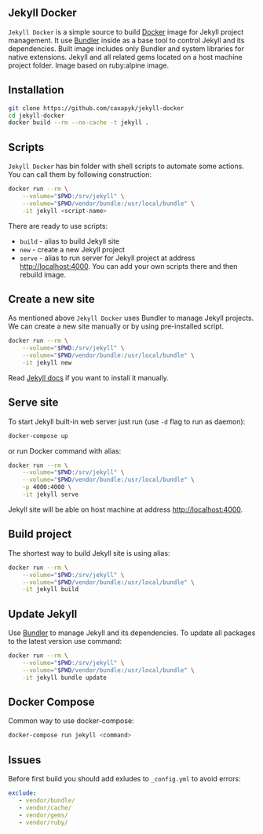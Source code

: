 Jekyll Docker
-------------
`Jekyll Docker` is a simple source to build [Docker](https://docker.com/) image for Jekyll project management. It use [Bundler](https://bundler.io/) inside as a base tool to control Jekyll and its dependencies. Built image includes only Bundler and system libraries for native extensions. Jekyll and all related gems located on a host machine project folder. Image based on ruby:alpine image.

Installation
------------
```sh
git clone https://github.com/caxapyk/jekyll-docker
cd jekyll-docker
docker build --rm --no-cache -t jekyll .
```

Scripts
-------
`Jekyll Docker` has bin folder with shell scripts to automate some actions. You can call them by following construction:
```sh
docker run --rm \
	--volume="$PWD:/srv/jekyll" \
	--volume="$PWD/vendor/bundle:/usr/local/bundle" \
	-it jekyll <script-name>
```

There are ready to use scripts:
- `build` - alias to build Jekyll site
- `new` - create a new Jekyll project
- `serve` - alias to run server for Jekyll project at address [http://localhost:4000](http://localhost:4000).
You can add your own scripts there and then rebuild image.

Create a new site
---------------
As mentioned above `Jekyll Docker` uses Bundler to manage Jekyll projects. We can create a new site manually or by using pre-installed script.
```sh
docker run --rm \
	--volume="$PWD:/srv/jekyll" \
	--volume="$PWD/vendor/bundle:/usr/local/bundle" \
	-it jekyll new
```

Read [Jekyll docs](https://jekyllrb.com/tutorials/using-jekyll-with-bundler/) if you want to install it manually.

Serve site
----------
To start Jekyll built-in web server just run (use `-d` flag to run as daemon):
```sh
docker-compose up
```
or run Docker command with alias:
```sh
docker run --rm \
	--volume="$PWD:/srv/jekyll" \
	--volume="$PWD/vendor/bundle:/usr/local/bundle" \
	-p 4000:4000 \
	-it jekyll serve
```

Jekyll site will be able on host machine at address [http://localhost:4000](http://localhost:4000).

Build project
-------------
The shortest way to build Jekyll site is using alias:
```sh
docker run --rm \
	--volume="$PWD:/srv/jekyll" \
	--volume="$PWD/vendor/bundle:/usr/local/bundle" \
	-it jekyll build
```

Update Jekyll
-------------
Use [Bundler](https://bundler.io/) to manage Jekyll and its dependencies. To update all packages to the latest version use command:
```sh
docker run --rm \
	--volume="$PWD:/srv/jekyll" \
	--volume="$PWD/vendor/bundle:/usr/local/bundle" \
	-it jekyll bundle update
```

Docker Compose
--------------
Common way to use docker-compose:
```sh
docker-compose run jekyll <command>
```

Issues
------
Before first build you should add exludes to `_config.yml` to avoid errors:
```yaml
exclude:
   - vendor/bundle/
   - vendor/cache/
   - vendor/gems/
   - vendor/ruby/
```